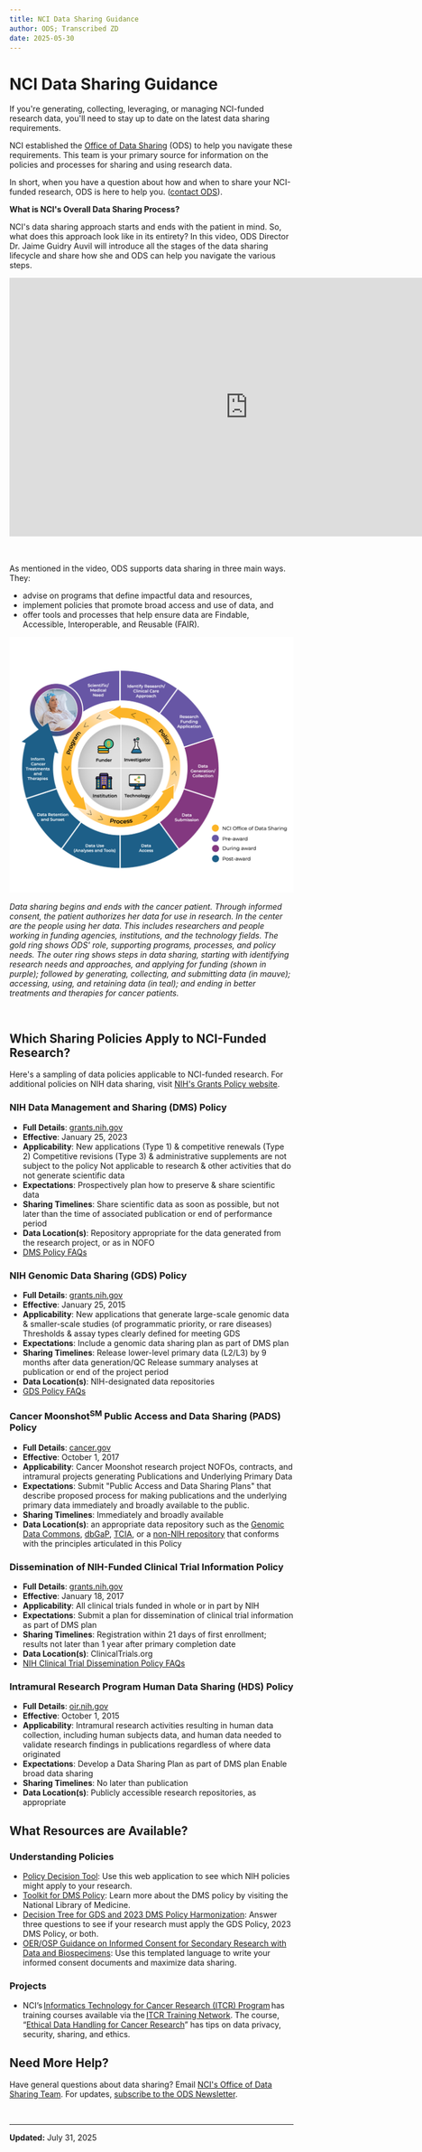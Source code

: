 ```yaml
---
title: NCI Data Sharing Guidance
author: ODS; Transcribed ZD
date: 2025-05-30
---
```


# NCI Data Sharing Guidance

If you're generating, collecting, leveraging, or managing NCI-funded research data, you'll need to stay up to date on the latest data sharing requirements.

NCI established the [Office of Data Sharing](/post/About/About-ODS) (ODS) to help you navigate these requirements. This team is your primary source for information on the policies and processes for sharing and using research data.

In short, when you have a question about how and when to share your NCI-funded research, ODS is here to help you. ([contact ODS](mailto:NCIOfficeofDataSharing@mail.nih.gov)).

**What is NCI's Overall Data Sharing Process?**

NCI's data sharing approach starts and ends with the patient in mind. So, what does this approach look like in its entirety? In this video, ODS Director Dr. Jaime Guidry Auvil will introduce all the stages of the data sharing lifecycle and share how she and ODS can help you navigate the various steps.

<iframe
  height=458
  width=845
  src="https://nci.rev.vbrick.com/embed?id=a938aa7e-3d6e-4dfa-94b5-18ceae3c179a"
  frameborder="0"
  allowfullscreen
  title="Office of Data Sharing, You, and the Data Sharing Lifecycle">
</iframe>

&nbsp;

As mentioned in the video, ODS supports data sharing in three main ways. They:

- advise on programs that define impactful data and resources,
- implement policies that promote broad access and use of data, and
- offer tools and processes that help ensure data are Findable, Accessible, Interoperable, and Reusable (FAIR).

![Data Sharing Lifecycle Diagram](https://raw.githubusercontent.com/CBIIT/ccdi-ods-content/main/pages/images/custom/ODS-Data-Lifecycle-Wheel.png)

*Data sharing begins and ends with the cancer patient. Through informed consent, the patient authorizes her data for use in research. In the center are the people using her data. This includes researchers and people working in funding agencies, institutions, and the technology fields. The gold ring shows ODS' role, supporting programs, processes, and policy needs. The outer ring shows steps in data sharing, starting with identifying research needs and approaches, and applying for funding (shown in purple); followed by generating, collecting, and submitting data (in mauve); accessing, using, and retaining data (in teal); and ending in better treatments and therapies for cancer patients.*

&nbsp;

## Which Sharing Policies Apply to NCI-Funded Research?

Here's a sampling of data policies applicable to NCI-funded research. For additional policies on NIH data sharing, visit [NIH's Grants Policy website](https://grants.nih.gov/policy-and-compliance/policy-topics/sharing-policies).

### NIH Data Management and Sharing (DMS) Policy

- **Full Details**: [grants.nih.gov](https://grants.nih.gov/policy-and-compliance/policy-topics/sharing-policies/dms)
- **Effective**: January 25, 2023
- **Applicability**: New applications (Type 1) & competitive renewals (Type 2)
Competitive revisions (Type 3) & administrative supplements are not subject to the policy
  Not applicable to research & other activities that do not generate scientific data
- **Expectations**: Prospectively plan how to preserve & share scientific data
- **Sharing Timelines**: Share scientific data as soon as possible, but not later than the time of associated publication or end of performance period
- **Data Location(s)**: Repository appropriate for the data generated from the research project, or as in NOFO
- [DMS Policy FAQs](https://grants.nih.gov/faqs#/data-management-and-sharing-policy.htm)

### NIH Genomic Data Sharing (GDS) Policy

- **Full Details**: [grants.nih.gov](https://grants.nih.gov/policy-and-compliance/policy-topics/sharing-policies/gds)
- **Effective**: January 25, 2015
- **Applicability**: New applications that generate large-scale genomic data & smaller-scale studies (of programmatic priority, or rare diseases)
  Thresholds & assay types clearly defined for meeting GDS
- **Expectations**: Include a genomic data sharing plan as part of DMS plan
- **Sharing Timelines**: Release lower-level primary data (L2/L3) by 9 months after data generation/QC
  Release summary analyses at publication or end of the project period
- **Data Location(s)**: NIH-designated data repositories
- [GDS Policy FAQs](https://grants.nih.gov/faqs#/genomic-data-sharing-policy.htm)

### Cancer Moonshot<sup>SM</sup> Public Access and Data Sharing (PADS) Policy

- **Full Details**: [cancer.gov](https://www.cancer.gov/grants-training/policies-process/nci-policies#:~:text=The%20NCI%20Cancer%20Moonshot%20Public%20Access%20and%20Data%20Sharing%20Policy)
- **Effective**: October 1, 2017
- **Applicability**: Cancer Moonshot research project NOFOs, contracts, and intramural projects generating Publications and Underlying Primary Data
- **Expectations**: Submit "Public Access and Data Sharing Plans" that describe proposed process for making publications and the underlying primary data immediately and broadly available to the public.
- **Sharing Timelines**: Immediately and broadly available
- **Data Location(s)**: an appropriate data repository such as the [Genomic Data Commons](https://gdc.cancer.gov/), [dbGaP](https://www.ncbi.nlm.nih.gov/gap/), [TCIA](http://www.cancerimagingarchive.net/), or a [non-NIH repository](https://grants.nih.gov/policy-and-compliance/policy-topics/sharing-policies/accessing-data/scientific) that conforms with the principles articulated in this Policy

### Dissemination of NIH-Funded Clinical Trial Information Policy

- **Full Details**: [grants.nih.gov](https://grants.nih.gov/policy-and-compliance/policy-topics/clinical-trials/reporting/nih-policy)
- **Effective**: January 18, 2017
- **Applicability**: All clinical trials funded in whole or in part by NIH
- **Expectations**: Submit a plan for dissemination of clinical trial information as part of DMS plan
- **Sharing Timelines**: Registration within 21 days of first enrollment; results not later than 1 year after primary completion date
- **Data Location(s)**: ClinicalTrials.org
- [NIH Clinical Trial Dissemination Policy FAQs](https://grants.nih.gov/policy-and-compliance/policy-topics/clinical-trials/reporting/steps)

### Intramural Research Program Human Data Sharing (HDS) Policy

- **Full Details**: [oir.nih.gov](https://oir.nih.gov/sourcebook/intramural-program-oversight/intramural-data-sharing/human-data-sharing)
- **Effective**: October 1, 2015
- **Applicability**: Intramural research activities resulting in human data collection, including human subjects data, and human data needed to validate research findings in publications regardless of where data originated
- **Expectations**: Develop a Data Sharing Plan as part of DMS plan
  Enable broad data sharing
- **Sharing Timelines**: No later than publication
- **Data Location(s)**: Publicly accessible research repositories, as appropriate

## What Resources are Available?

### Understanding Policies

- [Policy Decision Tool](https://grants.nih.gov/policy-and-compliance/policy-topics/sharing-policies/which-policies-apply-to-my-research): Use this web application to see which NIH policies might apply to your research.
- [Toolkit for DMS Policy](https://www.nnlm.gov/guides/nnlm-toolkit-nih-data-management-and-sharing-policy): Learn more about the DMS policy by visiting the National Library of Medicine.
- [Decision Tree for GDS and 2023 DMS Policy Harmonization](/post/Guidance/genomic-data-sharing): Answer three questions to see if your research must apply the GDS Policy, 2023 DMS Policy, or both.
- [OER/OSP Guidance on Informed Consent for Secondary Research with Data and Biospecimens](https://osp.od.nih.gov/wp-content/uploads/Informed-Consent-Resource-for-Secondary-Research-with-Data-and-Biospecimens.pdf): Use this templated language to write your informed consent documents and maximize data sharing.

### Projects

- NCI’s [Informatics Technology for Cancer Research (ITCR) Program](https://itcr.cancer.gov/) has training courses available via the [ITCR Training Network](https://www.itcrtraining.org/). The course, “[Ethical Data Handling for Cancer Research](https://hutchdatascience.org/Ethical_Data_Handling_for_Cancer_Research/index.html)” has tips on data privacy, security, sharing, and ethics.

## Need More Help?

Have general questions about data sharing? Email [NCI's Office of Data Sharing Team](mailto:NCIOfficeofDataSharing@mail.nih.gov). For updates, [subscribe to the ODS Newsletter](https://public.govdelivery.com/accounts/USNIHNCI/subscriber/new?topic_id=USNIHNCI_332).

&nbsp;  

---

**Updated:** July 31, 2025
